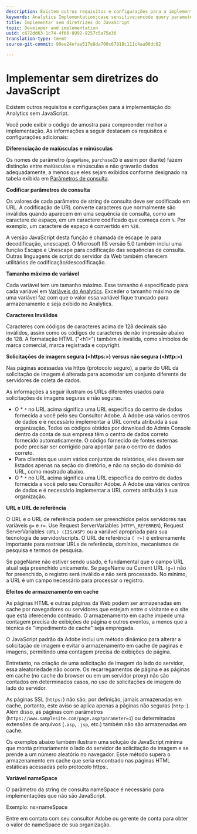 ```yaml
---
description: Existem outros requisitos e configurações para a implementação do Analytics sem JavaScript.
keywords: Analytics Implementation;case sensitive;encode query parameters;invalid characters;secure image requests;maximum variable length;referring;url;caching;namespace
title: Implementar sem diretrizes do JavaScript
topic: Developer and implementation
uuid: c672dd63-1c74-4f66-8992-9257c5a75e36
translation-type: tm+mt
source-git-commit: 99ee24efaa517e8da700c67818c111c4aa90dc02

---
```



# Implementar sem diretrizes do JavaScript

Existem outros requisitos e configurações para a implementação do Analytics sem JavaScript.

Você pode exibir o código de amostra para compreender melhor a implementação. As informações a seguir destacam os requisitos e configurações adicionais:

<!--Meike, I converted this from a table. Table within a table was a mess, and I'm not sure I captured everything. Please check this content against the orginal. -Bob -->

**Diferenciação de maiúsculas e minúsculas**

Os nomes de parâmetro (`pageName`, `purchaseID` e assim por diante) fazem distinção entre maiúsculas e minúsculas e não gravarão dados adequadamente, a menos que eles sejam exibidos conforme designado na tabela exibida em [Parâmetros de consulta](/help/implement/js-implementation/data-collection/query-parameters.md).

**Codificar parâmetros de consulta**

Os valores de cada parâmetro de string de consulta deve ser codificado em URL. A codificação de URL converte caracteres que normalmente são inválidos quando aparecem em uma sequência de consulta, como um caractere de espaço, em um caractere codificado que começa com `%`. Por exemplo, um caractere de espaço é convertido em `%20`.

A versão JavaScript desta função é chamada de escape (e para decodificação, unescape). O Microsoft IIS versão 5.0 também inclui uma função Escape e Unescape para codificação das sequências de consulta. Outras linguagens de script do servidor da Web também oferecem utilitários de codificação/descodificação.

**Tamanho máximo de variável**

Cada variável tem um tamanho máximo. Esse tamanho é especificado para cada variável em [Variáveis do Analytics](/help/implement/js-implementation/c-variables/sc-variables.md). Exceder o tamanho máximo de uma variável faz com que o valor essa variável fique truncado para armazenamento e seja exibido no Analytics.

**Caracteres Inválidos**

Caracteres com códigos de caracteres acima de 128 decimais são inválidos, assim como os códigos de caracteres de não impressão abaixo de 128. A formatação HTML ("&lt;h1&gt;") também é inválida, como símbolos de marca comercial, marca registrada e copyright.

**Solicitações de imagem segura (&lt;https:&gt;) versus não segura (&lt;http:&gt;)**

Nas páginas acessadas via https (protocolo seguro), a parte do URL da solicitação de imagem é alterada para acomodar um conjunto diferente de servidores de coleta de dados.

As informações a seguir ilustram os URLs diferentes usados para solicitações de imagens seguras e não seguras.

* O * `*` no URL acima significa uma URL específica do centro de dados fornecida a você pelo seu Consultor Adobe. A Adobe usa vários centros de dados e é necessário implementar a URL correta atribuída à sua organização. Todos os códigos obtidos por download do Admin Console dentro da conta de sua empresa têm o centro de dados correto fornecido automaticamente. O código fornecido de fontes externas pode precisar ser corrigido para apontar para o centro de dados correto.
* Para clientes que usam vários conjuntos de relatórios, eles devem ser listados apenas na seção do diretório, e não na seção do domínio do URL, como mostrado abaixo.
* O * `*` no URL acima significa uma URL específica do centro de dados fornecida a você pelo seu Consultor Adobe. A Adobe usa vários centros de dados e é necessário implementar a URL correta atribuída à sua organização.

**URL e URL de referência**

O URL e o URL de referência podem ser preenchidos pelos servidores nas variáveis `g=` e `r=`. Use Request ServerVariables (`HTTP\_REFERRER`), Request ServerVariables `(URL) (IIS/ASP)` ou a variável apropriada para sua tecnologia de servidor/scripts. O URL de referência `( r=)` é extremamente importante para rastrear URLs de referência, domínios, mecanismos de pesquisa e termos de pesquisa.

Se pageName não estiver sendo usado, é fundamental que o campo URL atual seja preenchido unicamente. Se pageName ou Current URL `(g=)` não for preenchido, o registro será inválido e não será processado. No mínimo, a URL é um campo necessário para processar o registro.

**Efeitos de armazenamento em cache**

As páginas HTML e outras páginas da Web podem ser armazenadas em cache por navegadores ou servidores que estejam entre o visitante e o site que está oferecendo conteúdo. O armazenamento em cache impede uma contagem precisa de exibições de página e outros eventos, a menos que a técnica de "impedimento de cache" seja empregada.

O JavaScript padrão da Adobe inclui um método dinâmico para alterar a solicitação de imagem e evitar o armazenamento em cache de paginas e imagens, permitindo uma contagem precisa de exibições de página.

Entretanto, na criação de uma solicitação de imagem do lado do servidor, essa aleatoriedade não ocorre. Os recarregamentos de página e as páginas em cache (no cache do browser ou em um servidor proxy) não são contados em determinados casos, no uso de solicitações de imagem do lado do servidor.

As páginas SSL (`https:`) não são, por definição, jamais armazenadas em cache, portanto, este aviso se aplica apenas a páginas não seguras (`http:`). Além disso, as páginas com parâmetros (`https://www.samplesite.com/page.asp?parameter=1`) ou determinadas extensões de arquivos (`.asp`, `.jsp`, etc.) também não são armazenadas em cache.

Os exemplos abaixo também ilustram uma solução de JavaScript mínima que monta primariamente o lado do servidor de solicitação de imagem e se prende a um número aleatório no navegador. Esse método supera o armazenamento em cache que seria encontrado nas páginas HTML estáticas acessadas pelo protocolo https:.

**Variável nameSpace**

O parâmetro da string de consulta nameSpace é necessário para implementações que não são JavaScript.

Exemplo: ns=nameSpace

Entre em contato com seu consultor Adobe ou gerente de conta para obter o valor de nameSpace de sua organização.
